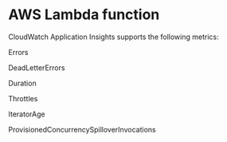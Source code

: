 # AWS Lambda function<a name="appinsights-metrics-lambda"></a>

CloudWatch Application Insights supports the following metrics:

Errors

DeadLetterErrors

Duration

Throttles

IteratorAge

ProvisionedConcurrencySpilloverInvocations